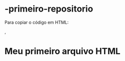 # -primeiro-repositorio

Para copiar o código em HTML:
<html>
 ,<h1>Meu primeiro arquivo HTML 
  </html>
  

